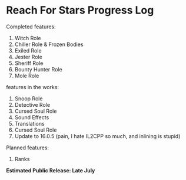 # Reach For Stars Progress Log

Completed features:
1. Witch Role
2. Chiller Role & Frozen Bodies
3. Exiled Role
4. Jester Role
5. Sheriff Role
6. Bounty Hunter Role
7. Mole Role

features in the works:
1. Snoop Role
2. Detective Role
3. Cursed Soul Role
4. Sound Effects
5. Translations
6. Cursed Soul Role
7. Update to 16.0.5 (pain, I hate IL2CPP so much, and inlining is stupid)

Planned features:
1. Ranks

**Estimated Public Release: Late July**
